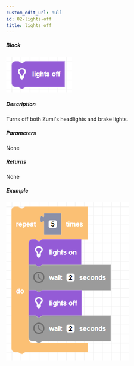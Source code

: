 ```yaml
---
custom_edit_url: null
id: 02-lights-off
title: lights off
---
```


##### Block

![lights off block image](lights_off.png)

##### Description

Turns off both Zumi's headlights and brake lights.

##### Parameters

None <!-- image -->

##### Returns

None

##### Example

![lights off example](lights_example.png)
